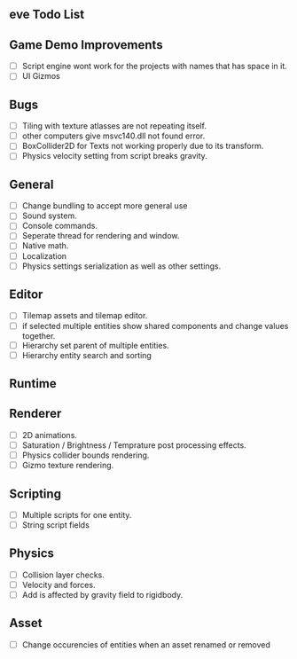 ## eve Todo List

## Game Demo Improvements
- [ ] Script engine wont work for the projects with names that has space in it.
- [ ] UI Gizmos

## Bugs
- [ ] Tiling with texture atlasses are not repeating itself.
- [ ] other computers give msvc140.dll not found error.
- [ ] BoxCollider2D for Texts not working properly due to its transform. 
- [ ] Physics velocity setting from script breaks gravity.

## General
- [ ] Change bundling to accept more general use
- [ ] Sound system.
- [ ] Console commands.
- [ ] Seperate thread for rendering and window.
- [ ] Native math.
- [ ] Localization
- [ ] Physics settings serialization as well as other settings. 

## Editor
- [ ] Tilemap assets and tilemap editor.
- [ ] if selected multiple entities show shared components and change values together.
- [ ] Hierarchy set parent of multiple entities. 
- [ ] Hierarchy entity search and sorting

## Runtime

## Renderer
- [ ] 2D animations.
- [ ] Saturation / Brightness / Temprature post processing effects.
- [ ] Physics collider bounds rendering.
- [ ] Gizmo texture rendering.

## Scripting
- [ ] Multiple scripts for one entity.
- [ ] String script fields

## Physics
- [ ] Collision layer checks.
- [ ] Velocity and forces.
- [ ] Add is affected by gravity field to rigidbody.

## Asset
- [ ] Change occurencies of entities when an asset renamed or removed
